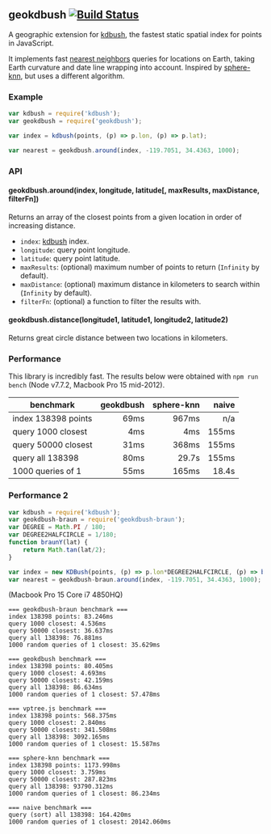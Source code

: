 ## geokdbush [![Build Status](https://travis-ci.org/mourner/geokdbush.svg?branch=master)](https://travis-ci.org/mourner/geokdbush)

A geographic extension for [kdbush](https://github.com/mourner/kdbush),
the fastest static spatial index for points in JavaScript.

It implements fast [nearest neighbors](https://en.wikipedia.org/wiki/Nearest_neighbor_search) queries
for locations on Earth, taking Earth curvature and date line wrapping into account.
Inspired by [sphere-knn](https://github.com/darkskyapp/sphere-knn), but uses a different algorithm.

### Example

```js
var kdbush = require('kdbush');
var geokdbush = require('geokdbush');

var index = kdbush(points, (p) => p.lon, (p) => p.lat);

var nearest = geokdbush.around(index, -119.7051, 34.4363, 1000);
```

### API

#### geokdbush.around(index, longitude, latitude[, maxResults, maxDistance, filterFn])

Returns an array of the closest points from a given location in order of increasing distance.

- `index`: [kdbush](https://github.com/mourner/kdbush) index.
- `longitude`: query point longitude.
- `latitude`: query point latitude.
- `maxResults`: (optional) maximum number of points to return (`Infinity` by default).
- `maxDistance`: (optional) maximum distance in kilometers to search within (`Infinity` by default).
- `filterFn`: (optional) a function to filter the results with.

#### geokdbush.distance(longitude1, latitude1, longitude2, latitude2)

Returns great circle distance between two locations in kilometers.

### Performance

This library is incredibly fast.
The results below were obtained with `npm run bench`
(Node v7.7.2, Macbook Pro 15 mid-2012).

benchmark | geokdbush | sphere-knn | naive
--- | ---: | ---: | ---:
index 138398 points | 69ms | 967ms | n/a
query 1000 closest | 4ms | 4ms | 155ms
query 50000 closest | 31ms | 368ms | 155ms
query all 138398 | 80ms | 29.7s | 155ms
1000 queries of 1 | 55ms | 165ms | 18.4s


### Performance 2

```js
var kdbush = require('kdbush');
var geokdbush-braun = require('geokdbush-braun');
var DEGREE = Math.PI / 180;
var DEGREE2HALFCIRCLE = 1/180;
function braunY(lat) {
	return Math.tan(lat/2);
}

var index = new KDBush(points, (p) => p.lon*DEGREE2HALFCIRCLE, (p) => braunY(p.lat*DEGREE));
var nearest = geokdbush-braun.around(index, -119.7051, 34.4363, 1000);
```

(Macbook Pro 15 Core i7 4850HQ)

```
=== geokdbush-braun benchmark ===
index 138398 points: 83.246ms
query 1000 closest: 4.536ms
query 50000 closest: 36.637ms
query all 138398: 76.881ms
1000 random queries of 1 closest: 35.629ms

=== geokdbush benchmark ===
index 138398 points: 80.405ms
query 1000 closest: 4.693ms
query 50000 closest: 42.159ms
query all 138398: 86.634ms
1000 random queries of 1 closest: 57.478ms

=== vptree.js benchmark ===
index 138398 points: 568.375ms
query 1000 closest: 2.840ms
query 50000 closest: 341.508ms
query all 138398: 3092.165ms
1000 random queries of 1 closest: 15.587ms

=== sphere-knn benchmark ===
index 138398 points: 1173.998ms
query 1000 closest: 3.759ms
query 50000 closest: 287.823ms
query all 138398: 93790.312ms
1000 random queries of 1 closest: 86.234ms

=== naive benchmark ===
query (sort) all 138398: 164.420ms
1000 random queries of 1 closest: 20142.060ms
```
